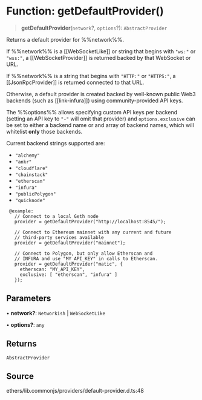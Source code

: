 # Function: getDefaultProvider()

> **getDefaultProvider**(`network`?, `options`?): `AbstractProvider`

Returns a default provider for %%network%%.

 If %%network%% is a [[WebSocketLike]] or string that begins with
 ``"ws:"`` or ``"wss:"``, a [[WebSocketProvider]] is returned backed
 by that WebSocket or URL.

 If %%network%% is a string that begins with ``"HTTP:"`` or ``"HTTPS:"``,
 a [[JsonRpcProvider]] is returned connected to that URL.

 Otherwise, a default provider is created backed by well-known public
 Web3 backends (such as [[link-infura]]) using community-provided API
 keys.

 The %%options%% allows specifying custom API keys per backend (setting
 an API key to ``"-"`` will omit that provider) and ``options.exclusive``
 can be set to either a backend name or and array of backend names, which
 will whitelist **only** those backends.

 Current backend strings supported are:
 - ``"alchemy"``
 - ``"ankr"``
 - ``"cloudflare"``
 - ``"chainstack"``
 - ``"etherscan"``
 - ``"infura"``
 - ``"publicPolygon"``
 - ``"quicknode"``
 
```
 @example:
   // Connect to a local Geth node
   provider = getDefaultProvider("http://localhost:8545/");

   // Connect to Ethereum mainnet with any current and future
   // third-party services available
   provider = getDefaultProvider("mainnet");

   // Connect to Polygon, but only allow Etherscan and
   // INFURA and use "MY_API_KEY" in calls to Etherscan.
   provider = getDefaultProvider("matic", {
     etherscan: "MY_API_KEY",
     exclusive: [ "etherscan", "infura" ]
   });
```

## Parameters

• **network?**: `Networkish` \| `WebSocketLike`

• **options?**: `any`

## Returns

`AbstractProvider`

## Source

ethers/lib.commonjs/providers/default-provider.d.ts:48
